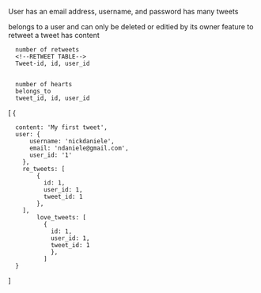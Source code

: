 <!--USERS -->
User has an email address, username, and password
has many tweets

<!-- TWEETS -->
belongs to a user and can only be deleted or editied by its owner
feature to retweet
a tweet has content
  <!-- RETWEET FEATURE -->
      number of retweets
      <!--RETWEET TABLE-->
      Tweet-id, id, user_id


      number of hearts
      belongs_to
      tweet_id, id, user_id





      
[
    {

      content: 'My first tweet',
      user: {
          username: 'nickdaniele',
          email: 'ndaniele@gmail.com',
          user_id: '1' 
        },
        re_tweets: [
            {
              id: 1,
              user_id: 1,
              tweet_id: 1
            },
        ],
            love_tweets: [
              {
                id: 1,
                user_id: 1,
                tweet_id: 1
                },
              ]
      }
]


